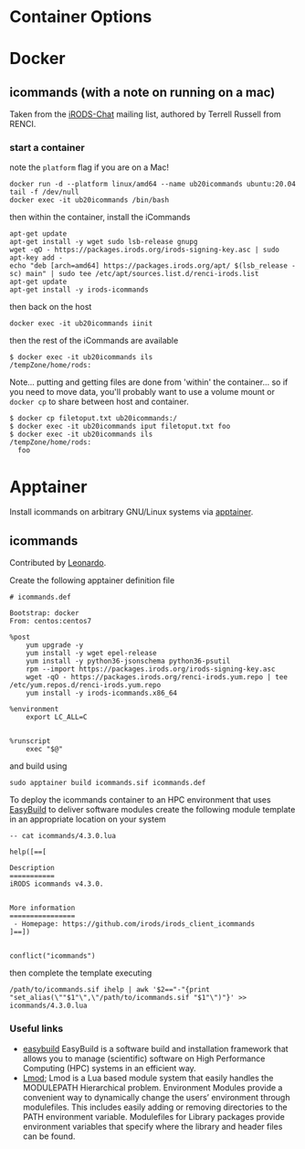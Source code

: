 # Container Options

# Docker

## icommands (with a note on running on a mac)

Taken from the [iRODS-Chat](https://groups.google.com/d/msgid/irod-chat/ca981c1b-a09c-43a2-b654-6aab3abd8218n%40googlegroups.com?utm_medium=email&utm_source=footer) mailing list, authored by Terrell Russell from RENCI.

### start a container

note the `platform` flag if you are on a Mac!

```
docker run -d --platform linux/amd64 --name ub20icommands ubuntu:20.04 tail -f /dev/null
docker exec -it ub20icommands /bin/bash
```

then within the container, install the iCommands

```
apt-get update
apt-get install -y wget sudo lsb-release gnupg
wget -qO - https://packages.irods.org/irods-signing-key.asc | sudo apt-key add -
echo "deb [arch=amd64] https://packages.irods.org/apt/ $(lsb_release -sc) main" | sudo tee /etc/apt/sources.list.d/renci-irods.list
apt-get update
apt-get install -y irods-icommands
```

then back on the host

```
docker exec -it ub20icommands iinit
```

then the rest of the iCommands are available

```
$ docker exec -it ub20icommands ils
/tempZone/home/rods:
```

Note... putting and getting files are done from 'within' the container... so if you need to move data, you'll probably want to use a volume mount or `docker cp` to share between host and container.

```
$ docker cp filetoput.txt ub20icommands:/
$ docker exec -it ub20icommands iput filetoput.txt foo
$ docker exec -it ub20icommands ils
/tempZone/home/rods:
  foo
```




# Apptainer

Install icommands on arbitrary GNU/Linux systems via [apptainer](https://apptainer.org/).

## icommands

Contributed by [Leonardo](https://github.com/ll4strw).

Create the following apptainer definition file

```
# icommands.def

Bootstrap: docker
From: centos:centos7

%post
    yum upgrade -y
    yum install -y wget epel-release
    yum install -y python36-jsonschema python36-psutil
    rpm --import https://packages.irods.org/irods-signing-key.asc
    wget -qO - https://packages.irods.org/renci-irods.yum.repo | tee /etc/yum.repos.d/renci-irods.yum.repo
    yum install -y irods-icommands.x86_64

%environment
    export LC_ALL=C


%runscript
    exec "$@"

```

and build using 

```
sudo apptainer build icommands.sif icommands.def
```

To deploy the icommands container to an HPC environment that uses [EasyBuild](https://easybuild.io/) to deliver software modules create the following module template in an appropriate location on your system

```
-- cat icommands/4.3.0.lua

help([==[

Description
===========
iRODS icommands v4.3.0.


More information
================
 - Homepage: https://github.com/irods/irods_client_icommands
]==])


conflict("icommands")

```

then complete the template executing

```
/path/to/icommands.sif ihelp | awk '$2=="-"{print "set_alias(\""$1"\",\"/path/to/icommands.sif "$1"\")"}' >> icommands/4.3.0.lua
```




### Useful links

* [easybuild](https://easybuild.io/)
    EasyBuild is a software build and installation framework that allows you to manage (scientific) software on High Performance Computing (HPC) systems in an efficient way.
* [Lmod](https://lmod.readthedocs.io/en/latest/190_Integration_of_EasyBuild_and_Lmod.html);
    Lmod is a Lua based module system that easily handles the MODULEPATH Hierarchical problem. Environment Modules provide a convenient way to dynamically change the users’ environment through modulefiles. This includes easily adding or removing directories to the PATH environment variable. Modulefiles for Library packages provide environment variables that specify where the library and header files can be found.

